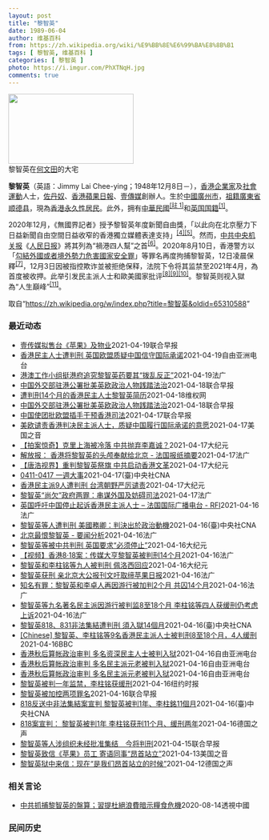 ```yaml
---
layout: post
title: "黎智英"
date: 1989-06-04
author: 维基百科
from: https://zh.wikipedia.org/wiki/%E9%BB%8E%E6%99%BA%E8%8B%B1
tags: [ 黎智英, 维基百科 ]
categories: [ 黎智英 ]
photo: https://i.imgur.com/PhXTNqH.jpg
comments: true
---
```

<div class="mw-parser-output"><div id="noteTA-3146cf78" class="noteTA"><div class="noteTA-group"><div data-noteta-group-source="module" data-noteta-group="IT"></div></div><div class="noteTA-local"><div data-noteta-code="zh:巧克力; zh-tw:巧克力; zh-hk:朱古力; zh-cn:巧克力;"></div><div data-noteta-code="zh-tw:黑道; zh-hk:黑社會; zh-cn:黑社会;"></div><div data-noteta-code="zh-tw:飯店; zh-hk:酒店; zh-cn:饭店;"></div><div data-noteta-code="zh-tw:伍佛維茲; zh-hk:沃夫維茲 ;zh-cn:沃尔福威茨;"></div></div></div>

<div class="thumb tright"><div class="thumbinner" style="width:252px;"><a href="/wiki/File:Jimmy_Lai_Chee-ying_home_in_Ho_Man_Tin_20200418.png" class="image"><img alt="" src="//upload.wikimedia.org/wikipedia/commons/thumb/9/9f/Jimmy_Lai_Chee-ying_home_in_Ho_Man_Tin_20200418.png/250px-Jimmy_Lai_Chee-ying_home_in_Ho_Man_Tin_20200418.png" decoding="async" width="250" height="140" class="thumbimage" srcset="//upload.wikimedia.org/wikipedia/commons/thumb/9/9f/Jimmy_Lai_Chee-ying_home_in_Ho_Man_Tin_20200418.png/375px-Jimmy_Lai_Chee-ying_home_in_Ho_Man_Tin_20200418.png 1.5x, //upload.wikimedia.org/wikipedia/commons/thumb/9/9f/Jimmy_Lai_Chee-ying_home_in_Ho_Man_Tin_20200418.png/500px-Jimmy_Lai_Chee-ying_home_in_Ho_Man_Tin_20200418.png 2x" data-file-width="861" data-file-height="481"></a>  <div class="thumbcaption"><div class="magnify"><a href="/wiki/File:Jimmy_Lai_Chee-ying_home_in_Ho_Man_Tin_20200418.png" class="internal" title="放大"></a></div>黎智英在<a href="/wiki/%E4%BD%95%E6%96%87%E7%94%B0" title="何文田">何文田</a>的大宅</div></div></div>
<p><b>黎智英</b>（英語：<span lang="en">Jimmy Lai Chee-ying</span>；1948年12月8日<span class="useeditintro" title="Template:BLP editintro">－</span>），<a href="/wiki/%E9%A6%99%E6%B8%AF" title="香港">香港</a><a href="/wiki/%E4%BC%81%E4%B8%9A%E5%AE%B6" title="企业家">企業家</a>及<a href="/wiki/%E7%A4%BE%E6%9C%83%E9%81%8B%E5%8B%95" title="社會運動">社會運動</a>人士，<a href="/wiki/%E4%BD%90%E4%B8%B9%E5%A5%B4" title="佐丹奴">佐丹奴</a>、<a href="/wiki/%E8%98%8B%E6%9E%9C%E6%97%A5%E5%A0%B1_(%E9%A6%99%E6%B8%AF)" title="蘋果日報 (香港)">香港蘋果日報</a>、<a href="/wiki/%E5%A3%B9%E5%82%B3%E5%AA%92" title="壹傳媒">壹傳媒</a>創辦人。生於<a href="/wiki/%E4%B8%AD%E8%8F%AF%E6%B0%91%E5%9C%8B_(%E5%A4%A7%E9%99%B8%E6%99%82%E6%9C%9F)" class="mw-redirect" title="中華民國 (大陸時期)">中國</a><a href="/wiki/%E5%BB%A3%E5%B7%9E%E5%B8%82_(%E4%B8%AD%E8%8F%AF%E6%B0%91%E5%9C%8B)" title="廣州市 (中華民國)">廣州市</a>，<a href="/wiki/%E7%A5%96%E7%B1%8D" title="祖籍">祖籍</a><a href="/wiki/%E5%BB%A3%E6%9D%B1%E7%9C%81_(%E4%B8%AD%E8%8F%AF%E6%B0%91%E5%9C%8B)" title="廣東省 (中華民國)">廣東省</a><a href="/wiki/%E9%A1%BA%E5%BE%B7%E5%8E%BF" title="顺德县">顺德县</a>，現為<a href="/wiki/%E9%A6%99%E6%B8%AF%E5%B1%85%E6%B0%91#永久性居民" title="香港居民">香港永久性居民</a>。此外，拥有<a href="/wiki/%E4%B8%AD%E8%8F%AF%E6%B0%91%E5%9C%8B%E5%9C%8B%E6%B0%91#陆港澳居民" title="中華民國國民">中華民國</a><span id="noteTag-cite_ref-sup"><sup id="cite_ref-bb1_1-1" class="reference"><a href="#cite_note-bb1-1">[註 1]</a></sup></span>和<a href="/wiki/%E8%8B%B1%E5%9C%8B%E5%9C%8B%E7%B1%8D" class="mw-redirect" title="英國國籍">英国国籍</a><sup id="cite_ref-a1_2-2" class="reference"><a href="#cite_note-a1-2">[1]</a></sup>。
</p><p>2020年12月，《無國界記者》授予黎智英年度新聞自由獎，「以此向在北京壓力下日益新聞自由空間日益收窄的香港獨立媒體表達支持」<sup id="cite_ref-6" class="reference"><a href="#cite_note-6">[4]</a></sup><sup id="cite_ref-7" class="reference"><a href="#cite_note-7">[5]</a></sup>。然而，<a href="/wiki/%E4%B8%AD%E5%85%B1%E4%B8%AD%E5%A4%AE%E6%9C%BA%E5%85%B3%E6%8A%A5" title="中共中央机关报">中共中央机关报</a>《<a href="/wiki/%E4%BA%BA%E6%B0%91%E6%97%A5%E6%8A%A5" title="人民日报">人民日报</a>》將其列為“禍港四人幫”之首<sup id="cite_ref-王平2019_8-0" class="reference"><a href="#cite_note-王平2019-8">[6]</a></sup>。2020年8月10日，香港警方以「<a href="/wiki/%E4%B8%AD%E8%8F%AF%E4%BA%BA%E6%B0%91%E5%85%B1%E5%92%8C%E5%9C%8B%E9%A6%99%E6%B8%AF%E7%89%B9%E5%88%A5%E8%A1%8C%E6%94%BF%E5%8D%80%E7%B6%AD%E8%AD%B7%E5%9C%8B%E5%AE%B6%E5%AE%89%E5%85%A8%E6%B3%95" title="中華人民共和國香港特別行政區維護國家安全法">勾結外國或者境外勢力危害國家安全罪</a>」等罪名再度拘捕黎智英，12日凌晨保釋<sup id="cite_ref-auto_9-0" class="reference"><a href="#cite_note-auto-9">[7]</a></sup>，12月3日因被指控欺诈並被拒绝保释，法院下令将其监禁至2021年4月，為首度被收押。此举引发民主派人士和歐美國家批评<sup id="cite_ref-10" class="reference"><a href="#cite_note-10">[8]</a></sup><sup id="cite_ref-11" class="reference"><a href="#cite_note-11">[9]</a></sup><sup id="cite_ref-over100_12-0" class="reference"><a href="#cite_note-over100-12">[10]</a></sup>。黎智英则视入獄為“人生巔峰”<sup id="cite_ref-13" class="reference"><a href="#cite_note-13">[11]</a></sup>。
</p>
</div><noscript><img src="//zh.wikipedia.org/wiki/Special:CentralAutoLogin/start?type=1x1" alt="" title="" width="1" height="1" style="border: none; position: absolute;"></noscript>
<div class="printfooter">取自“<a dir="ltr" href="https://zh.wikipedia.org/w/index.php?title=黎智英&amp;oldid=65310588">https://zh.wikipedia.org/w/index.php?title=黎智英&amp;oldid=65310588</a>”</div><div id="recent-news"><h3>最近动态</h3><ul><li><a href="https://nodebe4.github.io/waimei/2021-04-19/%E5%A3%B9%E4%BC%A0%E5%AA%92%E6%8B%9F%E5%94%AE%E5%8F%B0-%E8%8B%B9%E6%9E%9C-%E5%8F%8A%E7%89%A9%E4%B8%9A" title="壹传媒拟售台《苹果》及物业—— 由黎智英创办的壹传媒昨天（19日）发布公告，正与独立第三方磋商，出售台湾《苹果日报》及当地的一个物业，但公告没有披露买家身分及作价。 据香港《星岛日报》报道，壹传...">壹传媒拟售台《苹果》及物业</a><time>2021-04-19</time><a class="tag">联合早报</a></li>
<li><a href="https://nodebe4.github.io/waimei/2021-04-19/%E9%A6%99%E6%B8%AF%E6%B0%91%E4%B8%BB%E4%BA%BA%E5%A3%AB%E9%81%AD%E5%88%A4%E5%88%91-%E8%8B%B1%E5%9B%BD%E6%AC%A7%E7%9B%9F%E8%B4%A8%E7%96%91%E4%B8%AD%E5%9B%BD%E4%BF%A1%E5%AE%88%E5%9B%BD%E9%99%85%E6%89%BF%E8%AF%BA" title="香港民主人士遭判刑 英国欧盟质疑中国信守国际承诺—— 4月16日香港法院就2019年8月18日集会案进行宣判，媒体大亨黎智英（Jimmy Lai）等九位民主人士被判刑。英国议会19日就中国违反《...">香港民主人士遭判刑 英国欧盟质疑中国信守国际承诺</a><time>2021-04-19</time><a class="tag">自由亚洲电台</a></li>
<li><a href="https://nodebe4.github.io/waimei/2021-04-19/%E6%B8%AF%E6%BE%B3%E5%B7%A5%E4%BD%9C%E5%B0%8F%E7%BB%84%E6%8C%BA%E6%B8%AF%E5%BA%9C%E8%BF%BD%E7%A9%B6%E9%BB%8E%E6%99%BA%E8%8B%B1%E8%8D%AF%E8%A6%81%E5%85%B6-%E6%8B%A8%E4%B9%B1%E5%8F%8D%E6%AD%A3" title="港澳工作小组挺港府追究黎智英药要其“拨乱反正”—— 19/04/2021 - 09:40 警务处处长邓炳强昨日已不点名批评《苹果日报》，《大公报》今日又以评论文章主张取缔《苹果》。 中央港澳工作...">港澳工作小组挺港府追究黎智英药要其“拨乱反正”</a><time>2021-04-19</time><a class="tag">法广</a></li>
<li><a href="https://nodebe4.github.io/waimei/2021-04-18/%E4%B8%AD%E5%9B%BD%E5%A4%96%E4%BA%A4%E9%83%A8%E9%A9%BB%E6%B8%AF%E5%85%AC%E7%BD%B2%E6%89%B9%E7%BE%8E%E8%8B%B1%E6%AC%A7%E6%94%BF%E6%B2%BB%E4%BA%BA%E7%89%A9%E8%B7%B5%E8%B8%8F%E6%B3%95%E6%B2%BB" title="中国外交部驻港公署批美英欧政治人物践踏法治—— 中国外交部驻港公署今天（18日）批评美英欧部分政治人物对香港法院判刑黎智英、李柱铭等人无端指责、恶意抹黑，以及呼吁放人，并指这是对特区法治与国际法...">中国外交部驻港公署批美英欧政治人物践踏法治</a><time>2021-04-18</time><a class="tag">联合早报</a></li>
<li><a href="https://nodebe4.github.io/waimei/2021-04-18/%E9%81%AD%E5%88%A4%E5%88%9114%E4%B8%AA%E6%9C%88%E7%9A%84%E9%A6%99%E6%B8%AF%E6%B0%91%E4%B8%BB%E4%BA%BA%E5%A3%AB%E9%BB%8E%E6%99%BA%E8%8B%B1%E7%AE%80%E5%8E%86" title="遭判刑14个月的香港民主人士黎智英简历—— （维权网信息中心报道）2021年4月18日，本网获悉遭判刑14个月的香港民主人士黎智英简历，现通报如下： 黎智英：1948年12月8日出生，英文名Ji...">遭判刑14个月的香港民主人士黎智英简历</a><time>2021-04-18</time><a class="tag">维权网</a></li>
<li><a href="https://nodebe4.github.io/waimei/2021-04-18/%E4%B8%AD%E5%9B%BD%E5%A4%96%E4%BA%A4%E9%83%A8%E9%A9%BB%E6%B8%AF%E5%85%AC%E7%BD%B2%E6%89%B9%E7%BE%8E%E8%8B%B1%E6%AC%A7%E6%94%BF%E6%B2%BB%E4%BA%BA%E7%89%A9%E8%B7%B5%E8%B8%8F%E6%B3%95%E6%B2%BB" title="中国外交部驻港公署批美英欧政治人物践踏法治—— 中国外交部驻港公署今天（18日）批评美英欧部分政治人物对香港法院判刑黎智英、李柱铭等人无端指责、恶意抹黑，以及呼吁放人，并指这是对特区法治与国际法...">中国外交部驻港公署批美英欧政治人物践踏法治</a><time>2021-04-18</time><a class="tag">联合早报</a></li>
<li><a href="https://nodebe4.github.io/waimei/2021-04-17/%E4%B8%AD%E5%9B%BD%E4%BD%BF%E5%9B%A2%E6%89%B9%E6%AC%A7%E7%9B%9F%E6%8F%92%E6%89%8B%E5%B9%B2%E9%A2%84%E9%A6%99%E6%B8%AF%E5%8F%B8%E6%B3%95" title="中国使团批欧盟插手干预香港司法—— 香港壹传媒集团创办人黎智英、民主党创党主席李柱铭等人前天被判刑。欧盟认为香港事态发展令外界质疑中方履行国际承诺的意愿，有关做法破坏信任，也影响中欧关系。 据星...">中国使团批欧盟插手干预香港司法</a><time>2021-04-17</time><a class="tag">联合早报</a></li>
<li><a href="https://nodebe4.github.io/waimei/2021-04-17/%E7%BE%8E%E6%AC%A7%E8%B0%B4%E8%B4%A3%E9%A6%99%E6%B8%AF%E5%88%A4%E5%86%B3%E6%B0%91%E4%B8%BB%E6%B4%BE%E4%BA%BA%E5%A3%AB-%E8%B4%A8%E7%96%91%E4%B8%AD%E5%9B%BD%E5%B1%A5%E8%A1%8C%E5%9B%BD%E9%99%85%E6%89%BF%E8%AF%BA%E7%9A%84%E6%84%8F%E6%84%BF" title="美欧谴责香港判决民主派人士，质疑中国履行国际承诺的意愿—— Sat, 17 Apr 2021 17:40:55 GMT 美国国旗和欧盟旗帜 欧盟和美国接连就香港传媒大亨黎智英和其他民主派活动人士...">美欧谴责香港判决民主派人士，质疑中国履行国际承诺的意愿</a><time>2021-04-17</time><a class="tag">美国之音</a></li>
<li><a href="https://nodebe4.github.io/waimei/2021-04-17/%E6%8B%8D%E6%A1%88%E6%83%8A%E5%A5%87-%E5%85%8B%E9%87%8C%E4%B8%8A%E6%B5%B7%E8%A2%AB%E5%86%B7%E8%90%BD-%E4%B8%AD%E5%85%B1%E6%8A%9B%E5%BC%83%E6%9D%8E%E5%98%89%E8%AF%9A" title="【拍案惊奇】克里上海被冷落 中共抛弃李嘉诚？—— 【大纪元2021年04月17日讯】大家好，欢迎收看《新闻拍案惊奇》，我是大宇。 今日焦点：新疆卖奴工，可批发？“并”字得罪习近平；黎智英身背数罪...">【拍案惊奇】克里上海被冷落 中共抛弃李嘉诚？</a><time>2021-04-17</time><a class="tag">大纪元</a></li>
<li><a href="https://nodebe4.github.io/waimei/2021-04-17/%E8%A7%A3%E6%94%BE%E6%8A%A5-%E9%A6%99%E6%B8%AF%E5%B0%86%E9%BB%8E%E6%99%BA%E8%8B%B1%E7%9A%84%E5%A4%B4%E9%A2%85%E5%A5%89%E7%8C%AE%E7%BB%99%E5%8C%97%E4%BA%AC-%E6%B3%95%E5%9B%BD%E6%8A%A5%E7%BA%B8%E6%91%98%E8%A6%81" title="解放报： 香港将黎智英的头颅奉献给北京 - 法国报纸摘要—— 17/04/2021 - 14:58 香港法院判决对黎智英的两项指控罪名成立，两者相加黎智英将被监禁14个月。黎智英与李卓人等人因去...">解放报： 香港将黎智英的头颅奉献给北京 - 法国报纸摘要</a><time>2021-04-17</time><a class="tag">法广</a></li>
<li><a href="https://nodebe4.github.io/waimei/2021-04-17/%E5%94%90%E6%B5%A9%E8%A7%86%E7%95%8C-%E9%87%8D%E5%88%A4%E9%BB%8E%E6%99%BA%E8%8B%B1%E7%A5%AD%E6%97%97-%E4%B8%AD%E5%85%B1%E5%90%AF%E5%8A%A8%E9%A6%99%E6%B8%AF%E6%96%87%E9%9D%A9" title="【唐浩视界】重判黎智英祭旗 中共启动香港文革—— 【大纪元2021年04月17日讯】大家好，我是唐浩，今天都好吗？ 今天我们要跟大家来聊两个话题：话题一：热点要闻速瞄话题二：深度分析：重判民主派...">【唐浩视界】重判黎智英祭旗 中共启动香港文革</a><time>2021-04-17</time><a class="tag">大纪元</a></li>
<li><a href="https://nodebe4.github.io/waimei/2021-04-17/0411-0417-%E4%B8%80%E9%80%B1%E5%A4%A7%E4%BA%8B" title="0411-0417 一週大事—— 美國總統拜登16日在華府與到訪的日本首相菅義偉舉行峰會，兩國領袖誓言堅定聯手抗衡中國。（共同社） 一週大事關注焦點：美日峰會／黎智英被判1年／美軍撤軍阿富汗／福...">0411-0417 一週大事</a><time>2021-04-17</time><a class="tag">(臺)中央社CNA</a></li>
<li><a href="https://nodebe4.github.io/waimei/2021-04-17/%E9%A6%99%E6%B8%AF%E6%B0%91%E4%B8%BB%E6%B4%BE9%E4%BA%BA%E9%81%AD%E5%88%A4%E5%88%91-%E5%8F%B0%E6%B9%BE%E6%9C%9D%E9%87%8E%E4%B8%A5%E5%8E%89%E8%B0%B4%E8%B4%A3" title="香港民主派9人遭判刑 台湾朝野严厉谴责—— 【大纪元2021年04月17日讯】（大纪元记者钟元台北报导）壹传媒集团创办人黎智英和泛民主派人士共9人遭判刑，中华民国总统府及朝野政党均谴责这项判决，...">香港民主派9人遭判刑 台湾朝野严厉谴责</a><time>2021-04-17</time><a class="tag">大纪元</a></li>
<li><a href="https://nodebe4.github.io/waimei/2021-04-17/%E9%BB%8E%E6%99%BA%E8%8B%B1-%E5%B0%9A%E6%AC%A0-%E6%94%BF%E5%BA%9C%E4%B8%A4%E7%BD%AA-%E4%B8%B2%E8%B0%8B%E5%A4%96%E5%9B%BD%E5%8F%8A%E5%A6%A8%E7%A2%8D%E5%8F%B8%E6%B3%95" title="黎智英“尚欠”政府两罪：串谋外国及妨碍司法—— 17/04/2021 - 07:52 控方表示，欺诈案将转介区域法院于 5 月 6 日再讯，三人以原有保释条件担保外出，黎智英因其他案件仍然还押。...">黎智英“尚欠”政府两罪：串谋外国及妨碍司法</a><time>2021-04-17</time><a class="tag">法广</a></li>
<li><a href="https://nodebe4.github.io/waimei/2021-04-16/%E8%8B%B1%E5%9B%BD%E5%91%BC%E5%90%81%E4%B8%AD%E5%9B%BD%E5%81%9C%E6%AD%A2%E8%B5%B7%E8%AF%89%E9%A6%99%E6%B8%AF%E6%B0%91%E4%B8%BB%E6%B4%BE%E4%BA%BA%E5%A3%AB-%E6%B3%95%E5%9B%BD%E5%9B%BD%E9%99%85%E5%B9%BF%E6%92%AD%E7%94%B5%E5%8F%B0-RFI" title="英国呼吁中国停止起诉香港民主派人士 – 法国国际广播电台 - RFI—— 17/04/2021 - 04:48 （法新社伦敦16日电） 壹传媒集团创办人黎智英和其他泛民主派人士被判入狱后，英国外...">英国呼吁中国停止起诉香港民主派人士 – 法国国际广播电台 - RFI</a><time>2021-04-16</time><a class="tag">法广</a></li>
<li><a href="https://nodebe4.github.io/waimei/2021-04-16/%E9%BB%8E%E6%99%BA%E8%8B%B1%E7%AD%89%E4%BA%BA%E9%81%AD%E5%88%A4%E5%88%91-%E7%BE%8E%E5%9C%8B%E5%8B%99%E5%8D%BF-%E5%88%A4%E6%B1%BA%E5%87%BA%E6%96%BC%E6%94%BF%E6%B2%BB%E5%8B%95%E6%A9%9F" title="黎智英等人遭判刑 美國務卿：判決出於政治動機—— （中央社記者江今葉華盛頓16日專電）壹傳媒集團創辦人黎智英等9人遭香港法院裁定參與及組織非法集結罪名成立，並分別判處刑期。美國國務卿布林肯今天譴...">黎智英等人遭判刑 美國務卿：判決出於政治動機</a><time>2021-04-16</time><a class="tag">(臺)中央社CNA</a></li>
<li><a href="https://nodebe4.github.io/waimei/2021-04-16/%E5%8C%97%E4%BA%AC%E6%9C%80%E6%81%A8%E9%BB%8E%E6%99%BA%E8%8B%B1-%E8%A6%81%E9%97%BB%E5%88%86%E6%9E%90" title="北京最恨黎智英 - 要闻分析—— 17/04/2021 - 00:00 香港不光因集聚着大批的专业人才、一流的金融机构、跨国集团、“免税港”而闻名，香港更是一块自由地，或者在西方的角度看去，是一...">北京最恨黎智英 - 要闻分析</a><time>2021-04-16</time><a class="tag">法广</a></li>
<li><a href="https://nodebe4.github.io/waimei/2021-04-16/%E9%BB%8E%E6%99%BA%E8%8B%B1%E7%AD%89%E8%A2%AB%E4%B8%AD%E5%85%B1%E5%88%A4%E5%88%91-%E8%8B%B1%E5%9B%BD%E8%A6%81%E6%B1%82-%E5%BF%85%E9%A1%BB%E5%81%9C%E6%AD%A2" title="黎智英等被中共判刑 英国要求“必须停止”—— 【大纪元2021年04月17日讯】（大纪元记者徐简综合报导）4月16日下午，香港“8·18集会”案进行宣判，媒体大亨黎智英（Jimmy Lai）等九...">黎智英等被中共判刑 英国要求“必须停止”</a><time>2021-04-16</time><a class="tag">大纪元</a></li>
<li><a href="https://nodebe4.github.io/waimei/2021-04-16/%E8%A7%86%E9%A2%91-%E9%A6%99%E6%B8%AF8-18%E6%A1%88-%E4%BC%A0%E5%AA%92%E5%A4%A7%E4%BA%A8%E9%BB%8E%E6%99%BA%E8%8B%B1%E8%A2%AB%E5%88%A4%E5%88%9114%E4%B8%AA%E6%9C%88" title="【视频】香港8·18案：传媒大亨黎智英被判刑14个月—— 16/04/2021 - 18:13 点击视频收看法国电视France24驻香港特约记者Florence De Chanvy发来的视频报道">【视频】香港8·18案：传媒大亨黎智英被判刑14个月</a><time>2021-04-16</time><a class="tag">法广</a></li>
<li><a href="https://nodebe4.github.io/waimei/2021-04-16/%E9%BB%8E%E6%99%BA%E8%8B%B1%E5%92%8C%E6%9D%8E%E6%9F%B1%E9%93%AD%E7%AD%89%E4%B9%9D%E4%BA%BA%E8%A2%AB%E5%88%A4%E5%88%91-%E4%BD%A9%E6%B4%9B%E8%A5%BF%E5%9B%9E%E5%BA%94" title="黎智英和李柱铭等九人被判刑 佩洛西回应—— 【大纪元2021年04月16日讯】（大纪元记者许祯祺综合报导）当地时间周五（4月16日）下午，香港“8·18集会”案中李柱铭、黎智英等九位民主人士被判...">黎智英和李柱铭等九人被判刑 佩洛西回应</a><time>2021-04-16</time><a class="tag">大纪元</a></li>
<li><a href="https://nodebe4.github.io/waimei/2021-04-16/%E9%BB%8E%E6%99%BA%E8%8B%B1%E8%8E%B7%E5%88%91-%E4%BA%B2%E5%8C%97%E4%BA%AC%E5%A4%A7%E5%85%AC%E6%8A%A5%E5%88%8A%E6%96%87%E5%90%81%E5%8F%96%E7%BC%94%E8%8B%B9%E6%9E%9C%E6%97%A5%E6%8A%A5" title="黎智英获刑 亲北京大公报刊文吁取缔苹果日报—— 16/04/2021 - 16:36 亲北京的香港大公报网站4月15日刊文呼吁“取缔《苹果》 堵塞国安漏洞”。这篇署名“方靖之”的评论文章，夸赞了...">黎智英获刑 亲北京大公报刊文吁取缔苹果日报</a><time>2021-04-16</time><a class="tag">法广</a></li>
<li><a href="https://nodebe4.github.io/waimei/2021-04-16/%E7%9F%A5%E5%90%8D%E6%9C%89%E7%BD%AA-%E9%BB%8E%E6%99%BA%E8%8B%B1%E5%92%8C%E6%9D%8E%E5%8D%93%E4%BA%BA%E5%86%8D%E5%9B%A0%E6%B8%B8%E8%A1%8C%E8%A2%AB%E5%8A%A0%E5%88%A42%E4%B8%AA%E6%9C%88-%E5%85%B1%E5%9B%9A14%E4%B8%AA%E6%9C%88" title="知名有罪：黎智英和李卓人再因游行被加判2个月 共囚14个月—— 16/04/2021 - 14:54 三名被告被控于2019年参与由网民发起的「8.31」游行，以抗议2014年的中国人大常委会当...">知名有罪：黎智英和李卓人再因游行被加判2个月 共囚14个月</a><time>2021-04-16</time><a class="tag">法广</a></li>
<li><a href="https://nodebe4.github.io/waimei/2021-04-16/%E9%BB%8E%E6%99%BA%E8%8B%B1%E7%AD%89%E4%B9%9D%E5%90%8D%E8%91%97%E5%90%8D%E6%B0%91%E4%B8%BB%E6%B4%BE%E5%9B%A0%E6%B8%B8%E8%A1%8C%E8%A2%AB%E5%88%A4%E7%9B%918%E8%87%B318%E4%B8%AA%E6%9C%88-%E6%9D%8E%E6%9F%B1%E9%93%AD%E7%AD%89%E5%9B%9B%E4%BA%BA%E8%8E%B7%E7%BC%93%E5%88%91%E4%BB%8D%E8%80%83%E8%99%91%E4%B8%8A%E8%AF%89" title="黎智英等九名著名民主派因游行被判监8至18个月 李柱铭等四人获缓刑仍考虑上诉—— 16/04/2021 - 14:26 游行和集会是人权之一，香港法庭过往多数判处非法集结者罚款或社会服务令，当区...">黎智英等九名著名民主派因游行被判监8至18个月 李柱铭等四人获缓刑仍考虑上诉</a><time>2021-04-16</time><a class="tag">法广</a></li>
<li><a href="https://nodebe4.github.io/waimei/2021-04-16/%E9%BB%8E%E6%99%BA%E8%8B%B1818-831%E9%9D%9E%E6%B3%95%E9%9B%86%E7%B5%90%E9%81%AD%E5%88%A4%E5%88%91-%E9%A0%88%E5%85%A5%E7%8D%8414%E5%80%8B%E6%9C%88" title="黎智英818、831非法集結遭判刑 須入獄14個月—— 香港壹傳媒集團創辦人黎智英16日被加控「串謀勾結外國或者境外勢力危害國家安全罪」以及妨礙司法公正兩項罪名。圖為2019年8月31日反送中示...">黎智英818、831非法集結遭判刑 須入獄14個月</a><time>2021-04-16</time><a class="tag">(臺)中央社CNA</a></li>
<li><a href="https://nodebe4.github.io/waimei/2021-04-16/Chinese-%E9%BB%8E%E6%99%BA%E8%8B%B1-%E6%9D%8E%E6%9F%B1%E9%93%AD%E7%AD%899%E5%90%8D%E9%A6%99%E6%B8%AF%E6%B0%91%E4%B8%BB%E6%B4%BE%E4%BA%BA%E5%A3%AB%E8%A2%AB%E5%88%A4%E5%88%918%E8%87%B318%E4%B8%AA%E6%9C%88-4%E4%BA%BA%E7%BC%93%E5%88%91" title="[Chinese] 黎智英、李柱铭等9名香港民主派人士被判刑8至18个月，4人缓刑—— 黎智英、李柱铭等9名香港民主派人士被判刑8至18个月，4人缓刑 2021年4月16日上午9点41分 最近更...">[Chinese] 黎智英、李柱铭等9名香港民主派人士被判刑8至18个月，4人缓刑</a><time>2021-04-16</time><a class="tag">BBC</a></li>
<li><a href="https://nodebe4.github.io/waimei/2021-04-16/%E9%A6%99%E6%B8%AF%E7%A7%8B%E5%90%8E%E7%AE%97%E5%B8%90%E6%94%BF%E6%B2%BB%E5%AE%A1%E5%88%A4-%E5%A4%9A%E5%90%8D%E8%B5%84%E6%B7%B1%E6%B0%91%E4%B8%BB%E4%BA%BA%E5%A3%AB%E8%A2%AB%E5%88%A4%E5%85%A5%E7%8B%B1" title="香港秋后算帐政治审判 多名资深民主人士被判入狱—— 9名香港最资深的民主派人士，包括李柱铭、黎智英，被控在反修例运动中“组织及参与未经批准集结”，其中7人早前经审讯后被裁定多项罪名，黎智英和李柱...">香港秋后算帐政治审判   多名资深民主人士被判入狱</a><time>2021-04-16</time><a class="tag">自由亚洲电台</a></li>
<li><a href="https://nodebe4.github.io/waimei/2021-04-16/%E9%A6%99%E6%B8%AF%E7%A7%8B%E5%90%8E%E7%AE%97%E5%B8%90%E6%94%BF%E6%B2%BB%E5%AE%A1%E5%88%A4-%E5%A4%9A%E5%90%8D%E6%B0%91%E4%B8%BB%E6%B4%BE%E5%85%83%E8%80%81%E8%A2%AB%E5%88%A4%E5%85%A5%E7%8B%B1" title="香港秋后算帐政治审判 多名民主派元老被判入狱—— 9名香港最资深的民主派人士，包括李柱铭、黎智英，被控在反修例运动中“组织及参与未经批准集结”，其中7人早前经审讯后被裁定多项罪名，黎智英和李柱铭...">香港秋后算帐政治审判   多名民主派元老被判入狱</a><time>2021-04-16</time><a class="tag">自由亚洲电台</a></li>
<li><a href="https://nodebe4.github.io/waimei/2021-04-16/%E9%A6%99%E6%B8%AF%E7%A7%8B%E5%90%8E%E7%AE%97%E5%B8%90%E6%94%BF%E6%B2%BB%E5%AE%A1%E5%88%A4-%E5%A4%9A%E5%90%8D%E6%B0%91%E4%B8%BB%E6%B4%BE%E5%85%83%E8%80%81%E8%A2%AB%E5%88%A4%E5%85%A5%E7%8B%B1" title="香港秋后算帐政治审判 多名民主派元老被判入狱—— 9名香港民主派元老，包括民主党创党主席李柱铭、壹传媒创办人黎智英，被控在反送中运动中“组织及参与未经批准集结”，其中7人早前经审讯后被裁定多项罪...">香港秋后算帐政治审判    多名民主派元老被判入狱</a><time>2021-04-16</time><a class="tag">自由亚洲电台</a></li>
<li><a href="https://nodebe4.github.io/waimei/2021-04-16/%E9%BB%8E%E6%99%BA%E8%8B%B1%E8%A2%AB%E5%88%A4%E4%B8%80%E5%B9%B4%E7%9B%91%E7%A6%81-%E6%9D%8E%E6%9F%B1%E9%93%AD%E8%8E%B7%E7%BC%93%E5%88%91" title="黎智英被判一年监禁，李柱铭获缓刑—— 王霜舟2021-04-16 17:44:00 今年8月，周五案件被告之一黎智英在他创办的《苹果日报》的新闻编辑室。 香港——周五，民主派媒体大亨黎智英及香港...">黎智英被判一年监禁，李柱铭获缓刑</a><time>2021-04-16</time><a class="tag">纽约时报</a></li>
<li><a href="https://nodebe4.github.io/waimei/2021-04-16/%E9%BB%8E%E6%99%BA%E8%8B%B1%E8%A2%AB%E5%8A%A0%E6%8E%A7%E4%B8%A4%E9%A1%B9%E7%BD%AA%E5%90%8D" title="黎智英被加控两项罪名—— 香港壹传媒主席黎智英今天出庭受审，他被加控两项罪名，案件押后至6月15日再讯。 据星岛日报报道，黎智英涉于去年接受多家海外媒体访问及与外国官员会面等，因而被控一项《香港...">黎智英被加控两项罪名</a><time>2021-04-16</time><a class="tag">联合早报</a></li>
<li><a href="https://nodebe4.github.io/waimei/2021-04-16/818%E5%8F%8D%E9%80%81%E4%B8%AD%E9%9D%9E%E6%B3%95%E9%9B%86%E7%B5%90%E6%A1%88%E5%AE%A3%E5%88%A4-%E9%BB%8E%E6%99%BA%E8%8B%B1%E8%A2%AB%E5%88%A41%E5%B9%B4-%E6%9D%8E%E6%9F%B1%E9%8A%9811%E5%80%8B%E6%9C%88" title="818反送中非法集結案宣判 黎智英被判1年、李柱銘11個月—— 壹傳媒集團創辦人黎智英（前左）與香港民主黨創黨主席李柱銘（前右）等9人被裁定2019年8月18日參與及組織非法集結罪名成立，法院1...">818反送中非法集結案宣判 黎智英被判1年、李柱銘11個月</a><time>2021-04-16</time><a class="tag">(臺)中央社CNA</a></li>
<li><a href="https://nodebe4.github.io/waimei/2021-04-16/818%E6%A1%88%E5%AE%A3%E5%88%A4-%E9%BB%8E%E6%99%BA%E8%8B%B1%E8%A2%AB%E5%88%A41%E5%B9%B4-%E6%9D%8E%E6%9F%B1%E9%93%AD%E8%8E%B7%E5%88%9111%E4%B8%AA%E6%9C%88-%E7%BC%93%E5%88%91%E4%B8%A4%E5%B9%B4" title="818案宣判： 黎智英被判1年 李柱铭获刑11个月、缓刑两年—— William Yang2021-04-16T09:09:22.844Z 李柱铭与其他六位香港民主派人士16日出庭听取818流水...">818案宣判： 黎智英被判1年 李柱铭获刑11个月、缓刑两年</a><time>2021-04-16</time><a class="tag">德国之声</a></li>
<li><a href="https://nodebe4.github.io/waimei/2021-04-15/%E9%BB%8E%E6%99%BA%E8%8B%B1%E7%AD%89%E4%BA%BA%E6%B6%89%E7%BB%84%E7%BB%87%E6%9C%AA%E7%BB%8F%E6%89%B9%E5%87%86%E9%9B%86%E7%BB%93-%E4%BB%8A%E5%B0%86%E5%88%A4%E5%88%91" title="黎智英等人涉组织未经批准集结　今将判刑—— 香港壹传媒集团创办人黎智英与八名民主派人士，被控前年8月18日在港岛区组织及参与未经批准集结，其中七人经审讯后被裁定组织及参与未经批准集结罪，两项罪名...">黎智英等人涉组织未经批准集结　今将判刑</a><time>2021-04-15</time><a class="tag">联合早报</a></li>
<li><a href="https://nodebe4.github.io/waimei/2021-04-13/%E9%BB%8E%E6%99%BA%E8%8B%B1%E8%87%B4%E4%BF%A1-%E8%8B%B9%E6%9E%9C-%E5%91%98%E5%B7%A5-%E5%AF%84%E8%AF%AD%E5%90%8C%E4%BA%8B-%E6%98%82%E9%A6%96%E7%AB%99%E7%AB%8B" title="黎智英致信《苹果》员工 寄语同事“昂首站立”—— Tue, 13 Apr 2021 14:35:12 GMT 资料照：香港壹传媒创办人黎智英离开终审法庭。（2021年2月9日） 目前正在狱中候审...">黎智英致信《苹果》员工 寄语同事“昂首站立”</a><time>2021-04-13</time><a class="tag">美国之音</a></li>
<li><a href="https://nodebe4.github.io/waimei/2021-04-12/%E9%BB%8E%E6%99%BA%E8%8B%B1%E7%8B%B1%E4%B8%AD%E6%9D%A5%E4%BF%A1-%E7%8E%B0%E5%9C%A8-%E6%98%AF%E6%88%91%E4%BB%AC%E6%98%82%E9%A6%96%E7%AB%99%E7%AB%8B%E7%9A%84%E6%97%B6%E5%80%99" title="黎智英狱中来信：现在“是我们昂首站立的时候”—— 2021-04-12T14:57:57.590Z （德国之声中文网）黎智英是香港亲民主派报刊“苹果日报”的发行人，也是北京颁布国安法后被捕入狱的...">黎智英狱中来信：现在“是我们昂首站立的时候”</a><time>2021-04-12</time><a class="tag">德国之声</a></li>
</ul></div><div id="open-opinion"><h3>相关言论</h3><ul><li><a href="https://nodebe4.github.io/opinion/2020-08-14/%E4%B8%AD%E5%85%B1%E6%8A%93%E6%8D%95%E9%BB%8E%E6%99%BA%E8%8B%B1%E7%9A%84%E7%9B%A4%E7%AE%97-%E7%BF%92%E6%8F%90%E6%9D%9C%E7%B5%95%E6%B5%AA%E8%B2%BB%E6%9A%97%E7%A4%BA%E7%B3%A7%E9%A3%9F%E5%8D%B1%E6%A9%9F/" title="透視中國">中共抓捕黎智英的盤算；習提杜絕浪費暗示糧食危機</a><time>2020-08-14</time><a class="tag">透視中國</a></li>
</ul></div><div id="mjls-record"><h3>民间历史</h3><ul></ul></div>